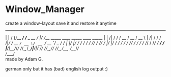 # Window_Manager
create a window-layout save it and restore it anytime

 _       ___           __                 __  ___                                 
| |     / (_)___  ____/ /___ _      __   /  |/  /___ _____  ____ _____ ____  _____
| | /| / / / __ \/ __  / __ \ | /| / /  / /|_/ / __ `/ __ \/ __ `/ __ `/ _ \/ ___/
| |/ |/ / / / / / /_/ / /_/ / |/ |/ /  / /  / / /_/ / / / / /_/ / /_/ /  __/ /    
|__/|__/_/_/ /_/\__,_/\____/|__/|__/  /_/  /_/\__,_/_/ /_/\__,_/\__, /\___/_/     
                                                               /____/             
made by Adam G.

german only but it has (bad) english log output :)
